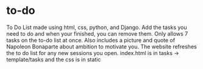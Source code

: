 # to-do
To Do List made using html, css, python, and Django. Add the tasks you need to do and when your finished, you can remove them. Only allows 7 tasks on the to-do list at once. Also includes a picture and quote of Napoleon Bonaparte about ambition to motivate you. The website refreshes the to do list for any new sessions you open.
index.html is in tasks -> template/tasks and the css is in static
